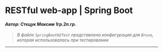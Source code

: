 # RESTful web-app | Spring Boot

#### _Автор: Стецук Максим 1гр.2п.гр._

> _В файле `SpringBootH2Test` представлена конфигурация для `Bruno`, которая использовалась при тестировании_

---
